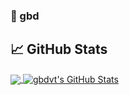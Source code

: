 
### 🔭 gbd
### 
## &#x1f4c8; GitHub Stats

<a href="https://github.com/gbdvt/gbdvt/">
  <img align="center" src="https://github-readme-stats.vercel.app/api/top-langs/?username=gbdvt&hide=java,html&title_color=ffffff&text_color=c9cacc&icon_color=2bbc8a&bg_color=1d1f21" />
</a>
<a href="https://github.com/gbdvt/gbdvt/">
  <img align="center" src="https://github-readme-stats.vercel.app/api?username=gbdvt&show_icons=true&line_height=27&count_private=true&title_color=ffffff&text_color=c9cacc&icon_color=2bbc8a&bg_color=1d1f21" alt="gbdvt's GitHub Stats" />
</a>
